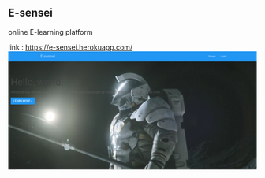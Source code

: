## E-sensei
online E-learning platform

link : https://e-sensei.herokuapp.com/ 
![home](https://raw.githubusercontent.com/hackertron/E-sensei/master/sh1.PNG)
